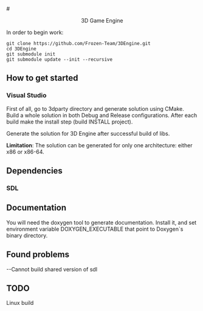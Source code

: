 #<div style="text-align:center">3D Game Engine</div>

In order to begin work: 
 
    git clone https://github.com/Frozen-Team/3DEngine.git
    cd 3DEngine
    git submodule init
    git submodule update --init --recursive

## How to get started
### Visual Studio 
First of all, go to 3dparty directory and generate solution using CMake. Build a whole solution in both Debug and Release configurations. After each build make the install step (build INSTALL project).

Generate the solution for 3D Engine after successful build of libs.

**Limitation**:
The solution can be generated for only one architecture: either x86 or x86-64.


## Dependencies
### SDL

## Documentation
You will need the doxygen tool to generate documentation. Install it, and set environment variable DOXYGEN_EXECUTABLE that point to Doxygen`s binary directory.

## Found problems
--Cannot build shared version of sdl

## TODO
Linux build